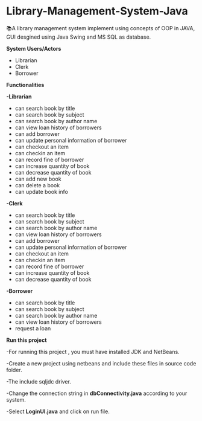 # Library-Management-System-Java

:books:A library management system implement using concepts of OOP in JAVA, GUI desgined using Java Swing and MS SQL as database.

**System Users/Actors**
- Librarian
- Clerk
- Borrower


**Functionalities**

**-Librarian**
   - can search book by title
   - can search book by subject
   - can search book by author name
   - can view loan history of borrowers
   - can add borrower
   - can update personal information of borrower
   - can checkout an item 
   - can checkin an item
   - can record fine of borrower
   - can increase quantity of book
   - can decrease quantity of book
   - can add new book 
   - can delete a book 
   - can update book info
   
   
   **-Clerk**
   - can search book by title
   - can search book by subject
   - can search book by author name
   - can view loan history of borrowers
   - can add borrower
   - can update personal information of borrower
   - can checkout an item 
   - can checkin an item
   - can record fine of borrower
   - can increase quantity of book
   - can decrease quantity of book
   
   **-Borrower**
   - can search book by title
   - can search book by subject
   - can search book by author name
   - can view loan history of borrowers
   - request a loan
   
   
  **Run this project**
  
  -For running this project , you must have installed JDK and NetBeans.
  
  
  -Create a new project using netbeans and include these files in source code folder.
  
  
  -The include sqljdc driver.
  
  
  -Change the connection string in **dbConnectivity.java** according to your system.
  
  
  -Select **LoginUI.java** and click on run file.
  
 
  
 
 
        

